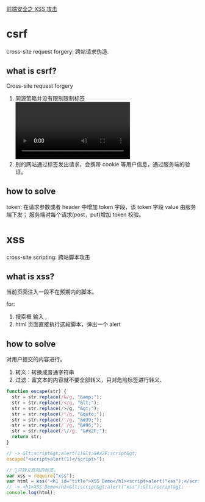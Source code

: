 [前端安全之 XSS 攻击](https://www.cnblogs.com/unclekeith/p/7750681.htmlhttps://www.cnblogs.com/unclekeith/p/7750681.html)

# csrf

cross-site request forgery: 跨站请求伪造.

## what is csrf?

Cross-site request forgery

1. 同源策略并没有限制限制标签<image><video> 的请求 以及 <form></form>发出的 post 请求 ;
2. 别的网站通过标签发出请求，会携带 cookie 等用户信息，通过服务端的验证。

## how to solve

token:
在请求参数或者 header 中增加 token 字段，该 token 字段 value 由服务端下发；
服务端对每个请求(post，put)增加 token 校验。

# xss

cross-site scripting: 跨站脚本攻击

## what is xss?

当前页面注入一段不在预期内的脚本。

for:

1. 搜索框 输入 <script>alert('alert(document.cookie)')</script>,
2. html 页面直接执行这段脚本，弹出一个 alert

## how to solve

对用户提交的内容进行。

1. 转义：转换成普通字符串
2. 过滤：富文本的内容就不要全部转义，只对危险标签进行转义、

```js
function escape(str) {
  str = str.replace(/&/g, "&amp;");
  str = str.replace(/</g, "&lt;");
  str = str.replace(/>/g, "&gt;");
  str = str.replace(/"/g, "&quto;");
  str = str.replace(/'/g, "&#39;");
  str = str.replace(/`/g, "&#96;");
  str = str.replace(/\//g, "&#x2F;");
  return str;
}

// -> &lt;script&gt;alert(1)&lt;&#x2F;script&gt;
escape("<script>alert(1)</script>");
```

```js
// 只转义危险的标签。
var xss = require("xss");
var html = xss('<h1 id="title">XSS Demo</h1><script>alert("xss");</script>');
// -> <h1>XSS Demo</h1>&lt;script&gt;alert("xss");&lt;/script&gt;
console.log(html);
```
